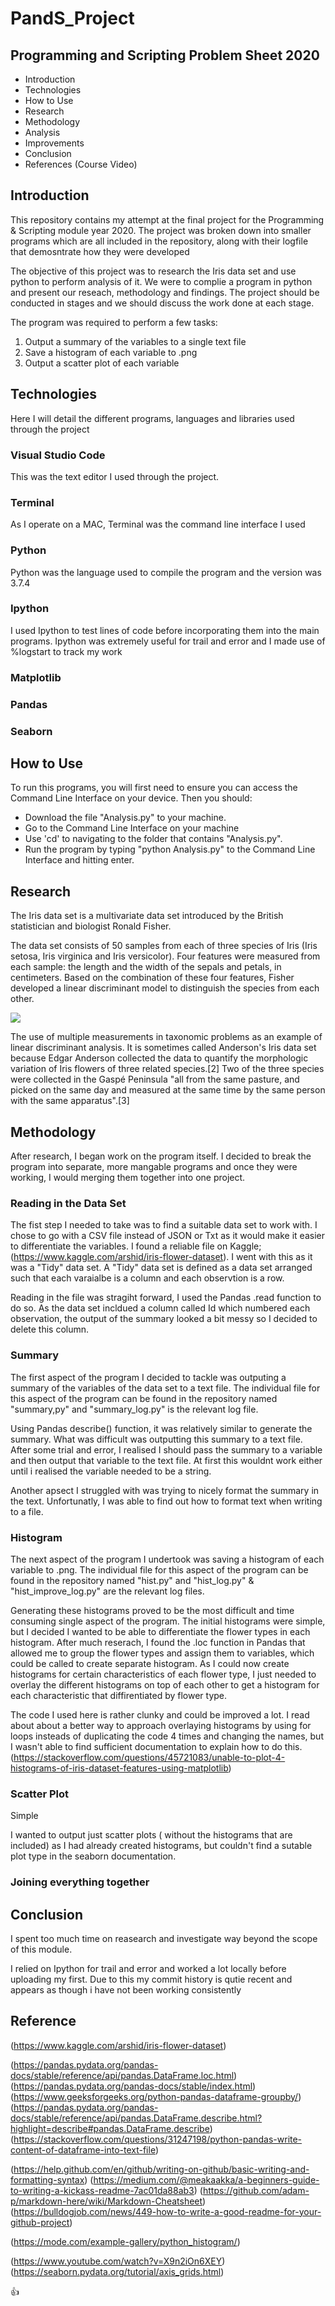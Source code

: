 # PandS_Project

## Programming and Scripting Problem Sheet 2020

- Introduction
- Technologies
- How to Use
- Research 
- Methodology
- Analysis 
- Improvements
- Conclusion 
- References (Course Video)

## Introduction

This repository contains my attempt at the final project for the Programming & Scripting module year 2020. The project was broken down into smaller programs which are all included in the repository, along with their logfile that demosntrate how they were developed 

The objective of this project was to research the Iris data set and use python to perform analysis of it. We were to complie a program in python and present our reseach, methodology and findings. The project should be conducted in stages and we should discuss the work done at each stage.

The program was required to perform a few tasks:
1. Output a summary of the variables to a single text file
2. Save a histogram of each variable to .png
3. Output a scatter plot of each variable

## Technologies

Here I will detail the different programs, languages and libraries used through the project

### Visual Studio Code 

This was the text editor I used through the project.

### Terminal 

As I operate on a MAC, Terminal was the command line interface I used 

### Python

Python was the language used to compile the program and the version was 3.7.4

### Ipython 

I used Ipython to test lines of code before incorporating them into the main programs. Ipython was extremely useful for trail and error and I made use of %logstart to track my work 

### Matplotlib

### Pandas 

### Seaborn

## How to Use 

To run this programs, you will first need to ensure you can access the Command Line Interface on your device. Then you should:
- Download the file "Analysis.py" to your machine.
- Go to the Command Line Interface on your machine 
- Use 'cd' to navigating to the folder that contains "Analysis.py".
- Run the program by typing "python Analysis.py" to the Command Line Interface and hitting enter.

## Research 

The Iris data set is a multivariate data set introduced by the British statistician and biologist Ronald Fisher.

The data set consists of 50 samples from each of three species of Iris (Iris setosa, Iris virginica and Iris versicolor). Four features were measured from each sample: the length and the width of the sepals and petals, in centimeters. Based on the combination of these four features, Fisher developed a linear discriminant model to distinguish the species from each other.

![](images/Iris_setosa.jpg)

The use of multiple measurements in taxonomic problems as an example of linear discriminant analysis. It is sometimes called Anderson's Iris data set because Edgar Anderson collected the data to quantify the morphologic variation of Iris flowers of three related species.[2] Two of the three species were collected in the Gaspé Peninsula "all from the same pasture, and picked on the same day and measured at the same time by the same person with the same apparatus".[3]



## Methodology

After research, I began work on the program itself. I decided to break the program into separate, more mangable programs and once they were working, I would merging them together into one project. 

### Reading in the Data Set 

The fist step I needed to take was to find a suitable data set to work with. I chose to go with a CSV file instead of JSON or Txt as it would make it easier to differentiate the variables. I found a reliable file on Kaggle; (https://www.kaggle.com/arshid/iris-flower-dataset). I went with this as it was a "Tidy" data set. A "Tidy" data set is defined as a data set arranged such that each varaialbe is a column and each observtion is a row.

Reading in the file was stragiht forward, I used the Pandas .read function to do so. As the data set incldued a column called Id which numbered each observation, the output of the summary looked a bit messy so I decided to delete this column.

### Summary 

The first aspect of the program I decided to tackle was outputing a summary of the variables of the data set to a text file. The individual file for this aspect of the program can be found in the repository named "summary,py" and "summary_log.py" is the relevant log file.

Using Pandas describe() function, it was relatively similar to generate the summary. What was difficult was outputting this summary to a text file. After some trial and error, I realised I should pass the summary to a variable and then output that variable to the text file. At first this wouldnt work either until i realised the variable needed to be a string. 

Another apsect I struggled with was trying to nicely format the summary in the text. Unfortunatly, I was able to find out how to format text when writing to a file. 

### Histogram

The next aspect of the program I undertook was saving a histogram of each variable to .png. The individual file for this aspect of the program can be found in the repository named "hist.py" and "hist_log.py" & "hist_improve_log.py" are the relevant log files.

Generating these histograms proved to be the most difficult and time consuming single aspect of the program. The initial histograms were simple, but I decided I wanted to be able to differentiate the flower types in each histogram. After much reserach, I found the .loc function in Pandas that allowed me to group the flower types and assign them to variables, which could be called to create separate histogram. As I could now create histograms for certain characteristics of each flower type, I just needed to overlay the different histograms on top of each other to get a histogram for each characteristic that diffirentiated by flower type. 

The code I used here is rather clunky and could be improved a lot. I read about about a better way to approach overlaying histograms by using for loops insteads of duplicating the code 4 times and changing the names, but I wasn't able to find sufficient documentation to explain how to do this. (https://stackoverflow.com/questions/45721083/unable-to-plot-4-histograms-of-iris-dataset-features-using-matplotlib)

### Scatter Plot

Simple

I wanted to output just scatter plots ( without the histograms that are included) as I had already created histograms, but couldn't find a sutable plot type in the seaborn documentation. 

### Joining everything together 

## Conclusion

I spent too much time on reasearch and investigate way beyond the scope of this module. 

I relied on Ipython for trail and error and worked a lot locally before uploading my first. Due to this my commit history is qutie recent and appears as though i have not been working consistently 

## Reference
(https://www.kaggle.com/arshid/iris-flower-dataset)

(https://pandas.pydata.org/pandas-docs/stable/reference/api/pandas.DataFrame.loc.html)
(https://pandas.pydata.org/pandas-docs/stable/index.html)
(https://www.geeksforgeeks.org/python-pandas-dataframe-groupby/)
(https://pandas.pydata.org/pandas-docs/stable/reference/api/pandas.DataFrame.describe.html?highlight=describe#pandas.DataFrame.describe)
(https://stackoverflow.com/questions/31247198/python-pandas-write-content-of-dataframe-into-text-file)

(https://help.github.com/en/github/writing-on-github/basic-writing-and-formatting-syntax)
(https://medium.com/@meakaakka/a-beginners-guide-to-writing-a-kickass-readme-7ac01da88ab3)
(https://github.com/adam-p/markdown-here/wiki/Markdown-Cheatsheet)
(https://bulldogjob.com/news/449-how-to-write-a-good-readme-for-your-github-project)

(https://mode.com/example-gallery/python_histogram/)

(https://www.youtube.com/watch?v=X9n2iOn6XEY)
(https://seaborn.pydata.org/tutorial/axis_grids.html)

:+1:

